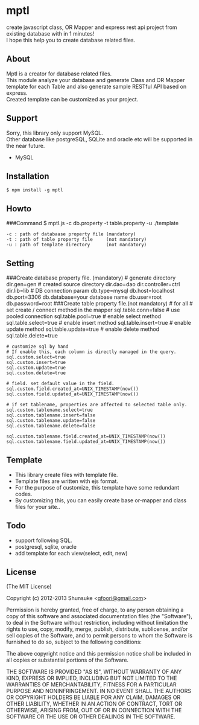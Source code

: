 mptl
====

create javascript class, OR Mapper and express rest api project from existing database with in 1 minutes!  
I hope this help you to create database related files.


## About
Mptl is a creator for database related files.  
This module analyze your database and generate Class and OR Mapper template for each Table and also generate sample RESTful API based on express.  
Created template can be customized as your project.

## Support
Sorry, this library only support MySQL.  
Other database like postgreSQL, SQLite and oracle etc will be supported in the near future.

- MySQL

## Installation
    $ npm install -g mptl


## Howto
###Command
    $ mptl.js -c db.property -t table.property -u ./template
 
    -c : path of databaase property file (mandatory)
    -t : path of table property file     (not mandatory)
    -u : path of template directory      (not mandatory)

## Setting
###Create database property file. (mandatory)
    # generate directory
    dir.gen=gen
    # created source directory
    dir.dao=dao
    dir.controller=ctrl
    dir.lib=lib
    # DB connection param
    db.type=mysql
    db.host=localhost
    db.port=3306
    db.database=your database name
    db.user=root
    db.password=root
###Create table property file.(not mandatory)
    # for all
    # set create / connect method in the mapper
    sql.table.conn=false
    # use pooled connection
    sql.table.pool=true
    # enable select method
    sql.table.select=true
    # enable insert method
    sql.table.insert=true
    # enable update method
    sql.table.update=true
    # enable delete method
    sql.table.delete=true
    
    # customize sql by hand
    # If enable this, each column is directly managed in the query.
    sql.custom.select=true
    sql.custom.insert=true
    sql.custom.update=true
    sql.custom.delete=true

    # field. set default value in the field.
    sql.custom.field.created_at=UNIX_TIMESTAMP(now())
    sql.custom.field.updated_at=UNIX_TIMESTAMP(now())

    # if set tablename, properties are affected to selected table only.
    sql.custom.tablename.select=true
    sql.custom.tablename.insert=false
    sql.custom.tablename.update=false
    sql.custom.tablename.delete=false

    sql.custom.tablename.field.created_at=UNIX_TIMESTAMP(now())
    sql.custom.tablename.field.updated_at=UNIX_TIMESTAMP(now())
   
## Template
- This library create files with template file.
- Template files are written with ejs format.
- For the purpose of customize, this template have some redundant codes.
- By customizing this, you can easily create base or-mapper and class files for your site..

## Todo
- support following SQL.
 - postgresql, sqlite, oracle
- add template for each view(select, edit, new)
 

## License 

(The MIT License)

Copyright (c) 2012-2013 Shunsuke &lt;qfoori@gmail.com&gt;  

Permission is hereby granted, free of charge, to any person obtaining a copy of this software and associated documentation files (the "Software"), to deal in the Software without restriction, including without limitation the rights to use, copy, modify, merge, publish, distribute, sublicense, and/or sell copies of the Software, and to permit persons to whom the Software is furnished to do so, subject to the following conditions:

The above copyright notice and this permission notice shall be included in all copies or substantial portions of the Software.

THE SOFTWARE IS PROVIDED "AS IS", WITHOUT WARRANTY OF ANY KIND, EXPRESS OR IMPLIED, INCLUDING BUT NOT LIMITED TO THE WARRANTIES OF MERCHANTABILITY, FITNESS FOR A PARTICULAR PURPOSE AND NONINFRINGEMENT. IN NO EVENT SHALL THE AUTHORS OR COPYRIGHT HOLDERS BE LIABLE FOR ANY CLAIM, DAMAGES OR OTHER LIABILITY, WHETHER IN AN ACTION OF CONTRACT, TORT OR OTHERWISE, ARISING FROM, OUT OF OR IN CONNECTION WITH THE SOFTWARE OR THE USE OR OTHER DEALINGS IN THE SOFTWARE.
